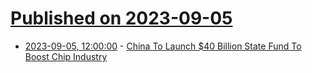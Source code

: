 # [Published on 2023-09-05](index.md)

* [2023-09-05, 12:00:00](https://slashdot.org/story/23/09/05/1148248/china-to-launch-40-billion-state-fund-to-boost-chip-industry?utm_source=rss1.0mainlinkanon&utm_medium=feed) - [China To Launch $40 Billion State Fund To Boost Chip Industry](https://slashdot.org/story/23/09/05/1148248/china-to-launch-40-billion-state-fund-to-boost-chip-industry?utm_source=rss1.0mainlinkanon&utm_medium=feed)

